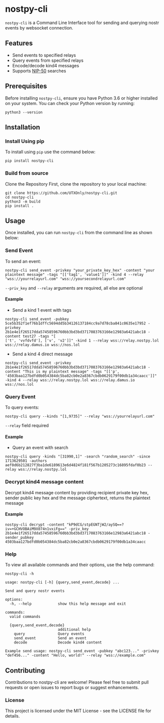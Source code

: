 # nostpy-cli

`nostpy-cli` is a Command Line Interface tool for sending and querying nostr events by websocket connection.

## Features

- Send events to specified relays
- Query events from specified relays
- Encode/decode kind4 messages
- Supports [NIP-50](https://github.com/nostr-protocol/nips/blob/master/50.md) searches

## Prerequisites

Before installing `nostpy-cli`, ensure you have Python 3.6 or higher installed on your system. You can check your Python version by running:

```
python3 --version
```
## Installation

### Install Using pip
To install using `pip` use the command below:
```
pip install nostpy-cli
```

### Build from source
Clone the Repository
First, clone the repository to your local machine:

```
git clone https://github.com/UTXOnly/nostpy-cli.git
cd nostpy-cli
python3 -m build
pip install .
```



## Usage
Once installed, you can run `nostpy-cli` from the command line as shown below:

### Send Event
To send an event:

```
nostpy-cli send_event -privkey "your_private_key_hex" -content "your plaintext message" -tags "[['tag1', 'value1']]" -kind 4 --relay "wss://yourrelayurl.com" "wss://yoursecondrelayurl.com"
```
`--priv_key` and `--relay` arguments are required, all else are optional

#### Example
* Send a kind 1 event with tags

```
nostpy-cli send_event -pubkey 5ce5b352f1ef76b1dffc5694dd5b34126137184cc9a7d78cba841c0635e17952 -privkey 2b1e4e1f26517dda57458596760bb3bd3bd3717083763166e12983a6421abc18 -content test27 -tags "[
['t', 'vvfdvfd'], ['v', 'v2']]" -kind 1 --relay wss://relay.nostpy.lol wss://relay.damus.io wss://nos.lol
```

* Send a kind 4 direct message
```
nostpy-cli send_event -privkey 2b1e4e1f26517dda57458596760bb3bd3bd3717083763166e12983a6421abc18 -content "This is my plaintext message" -tags "[['p', '4503baa127bdfd0b054384dc5ba82cb0e2a8367cbdb0629179f00db1a34caacc']]" -kind 4 --relay wss://relay.nostpy.lol wss://relay.damus.io wss://nos.lol
```

### Query Event
To query events:

```
nostpy-cli query --kinds "[1,9735]" --relay "wss://yourrelayurl.com"
```
`--relay` field required

#### Example
* Query an event with search
```
nostpy-cli query -kinds "[31990,1]" -search "random_search" -since 1713629501 -authors aef0d6b212827f3ba1de6189613e6d4824f181f567b1205273c16895fdaf0b23 --relay wss://relay.nostpy.lol
```

### Decrypt kind4 message content
Decrypt kind4 message content by providing recipient private key hex, sender public key hex and the message ciphertext, returns the plaintext message

#### Example 
```
nostpy-cli decrypt -content "kP9dCG/stpEGNTjW2/aySQ==?iv=+GCHVOBAiM9X074n1vxiFg==" -priv_key 2b1e4e1f26517dda57458596760bb3bd3bd3717083763166e12983a6421abc18 -sender_pubkey 4503baa127bdfd0b054384dc5ba82cb0e2a8367cbdb0629179f00db1a34caacc 
```
### Help
To view all available commands and their options, use the help command:

```
nostpy-cli -h
```

```
usage: nostpy-cli [-h] {query,send_event,decode} ...

Send and query nostr events

options:
  -h, --help            show this help message and exit

commands:
  valid commands

  {query,send_event,decode}
                        additional help
    query               Query events
    send_event          Send an event
    decode              Decode kind4 content

Example send usage: nostpy-cli send_event -pubkey "abc123..." -privkey "def456..." -content "Hello, world!" --relay "wss://example.com"
```
## Contributing
Contributions to nostpy-cli are welcome! Please feel free to submit pull requests or open issues to report bugs or suggest enhancements.

### License
This project is licensed under the MIT License - see the LICENSE file for details.
